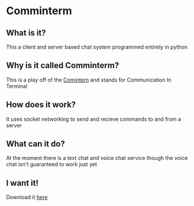 # Comminterm
## What is it?
This a client and server based chat system programmed entirely in python
## Why is it called Comminterm?
This is a play off of the [Comintern](https://en.wikipedia.org/wiki/Communist_International) and stands for Communication In Terminal
## How does it work?
It uses socket networking to send and recieve commands to and from a server
## What can it do?
At the moment there is a text chat and voice chat service though the voice chat isn't guaranteed to work just yet
## I want it!
Download it [here](https://github.com/St00gan/ClientServer-Chat/releases)
